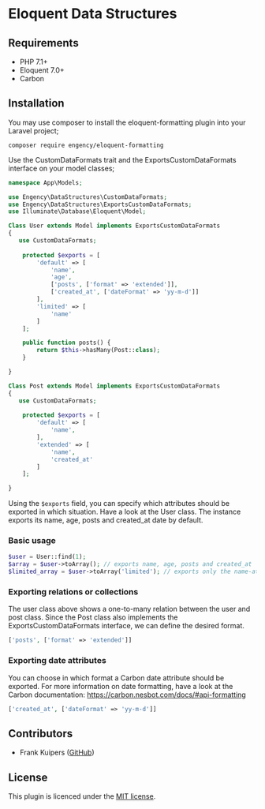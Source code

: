 # Eloquent Data Structures

## Requirements

- PHP 7.1+
- Eloquent 7.0+
- Carbon

## Installation

You may use composer to install the eloquent-formatting plugin into your Laravel project;

```shell script
composer require engency/eloquent-formatting
```

Use the CustomDataFormats trait and the ExportsCustomDataFormats interface on your model classes;
 
```php
namespace App\Models;

use Engency\DataStructures\CustomDataFormats;
use Engency\DataStructures\ExportsCustomDataFormats;
use Illuminate\Database\Eloquent\Model;

Class User extends Model implements ExportsCustomDataFormats
{
   use CustomDataFormats;
    
    protected $exports = [
        'default' => [
            'name',
            'age',
            ['posts', ['format' => 'extended']],
            ['created_at', ['dateFormat' => 'yy-m-d']]
        ],
        'limited' => [
            'name'
        ]
    ];

    public function posts() {
        return $this->hasMany(Post::class);    
    }

}

Class Post extends Model implements ExportsCustomDataFormats
{
   use CustomDataFormats;
    
    protected $exports = [
        'default' => [
            'name',
        ],
        'extended' => [
            'name',
            'created_at'
        ]
    ];

}
```

Using the ```$exports``` field, you can specify which attributes should be exported in which situation. Have a look at the User class. The instance exports its name, age, posts and created_at date by default. 

### Basic usage

```php
$user = User::find(1);
$array = $user->toArray(); // exports name, age, posts and created_at
$limited_array = $user->toArray('limited'); // exports only the name-attribute
```  

### Exporting relations or collections

The user class above shows a one-to-many relation between the user and post class. Since the Post class also implements the ExportsCustomDataFormats interface, we can define the desired format. 

```php
['posts', ['format' => 'extended']]
```

### Exporting date attributes

You can choose in which format a Carbon date attribute should be exported. For more information on date formatting, have a look at the Carbon documentation: https://carbon.nesbot.com/docs/#api-formatting

```php
['created_at', ['dateFormat' => 'yy-m-d']]
```

## Contributors

- Frank Kuipers ([GitHub](https://github.com/frankkuipers))

## License

This plugin is licenced under the [MIT license](https://opensource.org/licenses/MIT).

